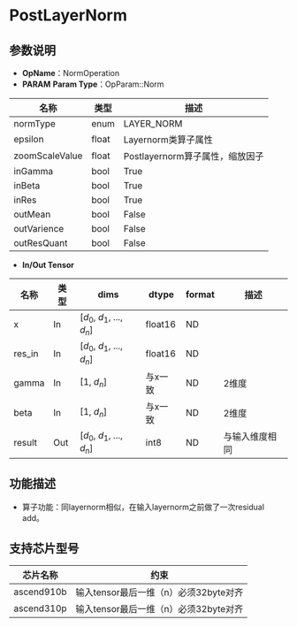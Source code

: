 # PostLayerNorm
## 参数说明
- **OpName**：NormOperation
- **PARAM**
**Param Type**：OpParam::Norm

| 名称  | 类型  | 描述 |
| ------------ | ------------ | ------------ |
| normType | enum  | LAYER_NORM |
|epsilon|float|Layernorm类算子属性|
|zoomScaleValue|float|Postlayernorm算子属性，缩放因子|
|inGamma|bool|True|
|inBeta|bool|True|
|inRes|bool|True|
|outMean|bool|False|
|outVarience|bool|False|
|outResQuant|bool|False|
- **In/Out Tensor**

|名称 | 类型  | dims  | dtype  |format|描述|
| ------------ | ------------ | ------------ | ------------ |------------ |------------ |
|  x     |In  | [$d_0$, $d_1$, ..., $d_n$]|float16|ND||
| res_in |In  | [$d_0$, $d_1$, ..., $d_n$]|float16|ND||
| gamma  |  In| [1, $d_n$]| 与x一致|ND|2维度|
| beta   | In| [1, $d_n$] | 与x一致|ND|2维度|
| result |Out  | [$d_0$, $d_1$, ..., $d_n$]|int8|ND|与输入维度相同|

## 功能描述
- 算子功能：同layernorm相似，在输入layernorm之前做了一次residual add。
## 支持芯片型号

|芯片名称|约束 | 
| ------------ | ------------ | 
|  ascend910b|输入tensor最后一维（n）必须32byte对齐|
|  ascend310p|输入tensor最后一维（n）必须32byte对齐|